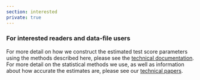 ```yaml
---
section: interested
private: true
---
```


<h3>For interested readers and data-file users</h3>

For more detail on how we construct the estimated test score parameters using the methods described here, please see the <a href="https://stacks.stanford.edu/file/druid:db586ns4974/seda_documentation_4.0.pdf" target="_blank" rel="noopener noreferrer">technical documentation</a>. For more detail on the statistical methods we use, as well as information about how accurate the estimates are, please see our <a href="/research/#technical">technical papers</a>.

<br><br>
